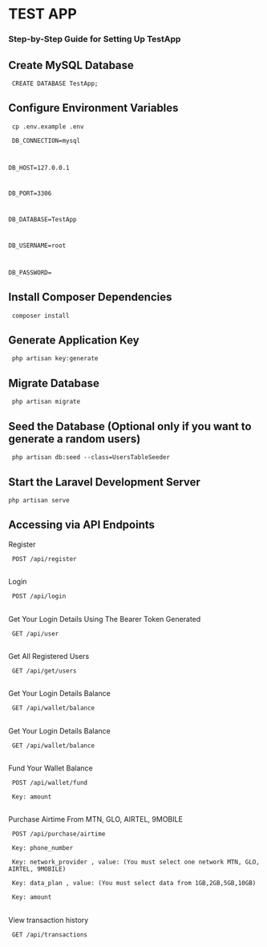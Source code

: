 <h1>TEST APP </h1>

<h3>Step-by-Step Guide for Setting Up TestApp
</h3>

## Create MySQL Database

<code> CREATE DATABASE TestApp;</code>

## Configure Environment Variables

<code> cp .env.example .env</code>

<code> DB_CONNECTION=mysql

DB_HOST=127.0.0.1

DB_PORT=3306

DB_DATABASE=TestApp

DB_USERNAME=root

DB_PASSWORD=</code>

## Install Composer Dependencies

<code> composer install</code>

## Generate Application Key

<code> php artisan key:generate</code>

## Migrate Database

<code> php artisan migrate</code>

## Seed the Database (Optional only if you want to generate a random users)

<code> php artisan db:seed --class=UsersTableSeeder</code>

## Start the Laravel Development Server

<code>php artisan serve</code>

## Accessing via API Endpoints
<p>Register</p>
<code> POST /api/register</code>

##
<p>Login </p>
<code> POST /api/login</code>

##
<p>Get Your Login Details Using The Bearer Token Generated  </p>
<code> GET /api/user</code>

##
<p>Get All Registered Users  </p>
<code> GET /api/get/users</code>

##
<p>Get Your Login Details Balance  </p>
<code> GET /api/wallet/balance </code>

##
<p>Get Your Login Details Balance  </p>
<code> GET /api/wallet/balance </code>

##
<p>Fund Your Wallet  Balance </p>
<p><code> POST /api/wallet/fund </code></p>
<p><code> Key: amount</code></p>

##
<p>Purchase Airtime From MTN, GLO, AIRTEL, 9MOBILE  </p>
<p><code> POST /api/purchase/airtime </code></p>
<p><code> Key: phone_number</code></p>
<p><code> Key: network_provider , value: (You must select one network MTN, GLO, AIRTEL, 9MOBILE)</code></p>
<p><code> Key: data_plan , value: (You must select data from 1GB,2GB,5GB,10GB)</code></p>
<p><code> Key: amount</code></p>

##
<p>View transaction history  </p>
<code> GET /api/transactions </code>
